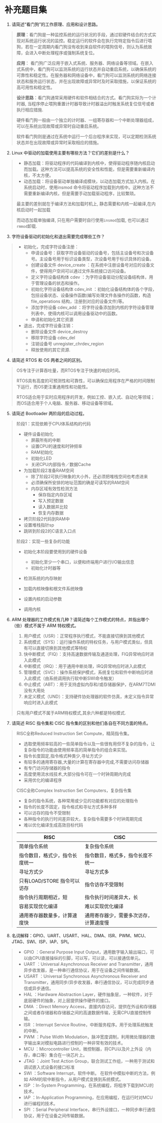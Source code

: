 # 补充题目集

1. 请简述“看门狗”的工作原理、应用和设计思路。

> **原理**：看门狗是一种监控系统的运行状况的手段，通过软硬件结合的方式实现对系统运行状况的监控。稳定运行的软件会在执行完特定指令后进行喂狗，若在一定周期内看门狗没有收到来自软件的喂狗信号，则认为系统故障，会进入中断处理程序或强制系统复位。
>
> **应用**：  看门狗广泛应用于嵌入式系统、服务器、网络设备等领域。在嵌入式系统中，看门狗可以监测系统的运行状态并自动重启系统，以确保系统的可靠性和稳定性。在服务器和网络设备中，看门狗可以监测系统的网络连接状态和服务运行状态，并在出现故障或异常时及时采取措施，以保证系统的高可用性和稳定性。
>
> **设计思路**：看门狗通常采用硬件和软件相结合的方式。看门狗实际为一个计时器, 当程序停止喂狗重置计时器导致计时器溢出时触发系统复位信号或者执行相应措施.
>
> 硬件看门狗一般由一个独立的计时器、一组寄存器和一个中断处理器组成，可以在系统出现故障或异常时自动重启系统。
>
> 软件看门狗则是通过在系统中运行一个后台程序来实现，可以定期检测系统状态并在出现故障或异常时采取相应的措施。


2. Linux 中驱动的加载使用主要有哪些方法？它们的差别是什么？

> * 静态加载：将驱动程序的代码编译到内核中，使得驱动程序随内核启动而加载。这种方法可以提高系统的安全性和性能，但是需要重新编译内核，不太方便。
> * 动态加载：将设备驱动单独编译成模块，以动态加载⽅式加⼊内核。在系统启动时，使用insmod 命令将驱动程序加载到内核中。这种方法不需要重新编译内核，但是需要手动加载驱动程序，比较繁琐。
>
> 最主要的差别就在于编译方法和加载时机上, 静态需要和内核一起编译,在内核启动时一起加载 
>
> 而动态加载单独编译, 只在用户需要时自行使用`insmod`加载, 也可以通过`rmmod`卸载.


3. 字符设备驱动的初始化和退出需要完成哪些工作？

> * 初始化，完成字符设备注册：
>   * 申请设备号：获取字符设备驱动的设备号，包括主设备号和次设备号。主设备号用于标识设备类型，次设备号用于标识具体的设备。
>   * 创建设备文件 device_create ：在系统中注册设备号对应的设备文件，使得用户空间可以通过文件系统接口访问设备。
>   * 定义字符设备结构体 cdev ：为字符设备驱动分配设备结构体，用于管理设备的状态和操作。
>   * 初始化字符设备结构体 cdev_init ：初始化设备结构体的各个字段，包括设备状态、设备操作函数(编写处理文件各操作的函数，构造 file_operations 结构，注册到对应的设备文件)等。
>   * 添加字符设备 cdev_add ：将字符设备添加到内核的字符设备管理列表中，使得内核可以调用设备驱动中的函数。
>   * 申请和初始化其它资源
> * 退出，完成字符设备注销：
>   * 删除设备文件 device_destroy
>   * 移除字符设备 cdev_del
>   * 注销设备号 unregister_chrdev_region
>   * 释放使用的其它资源.


4. 请简述 RTOS 和 OS 两者之间的区别。

> OS专注于计算吞吐量，而RTOS专注于快速的响应时间。
>
> RTOS具有高度的可预测性和可靠性，可以确保应用程序在严格的时间限制下运行，而OS更注重通用性和功能性。
>
> RTOS适合用于实时应用程序的开发，例如工控、嵌入式、自动化等领域；而OS适合用于个人电脑、服务器、移动设备等领域。


5. 请简述 Bootloader 两阶段的启动过程。

> 阶段1：实现依赖于CPU体系结构的代码
>
> * 硬件设备初始化
>   * 屏蔽所有的中断
>   * 设置CPU的速度和时钟频率
>   * RAM初始化
>   * 初始化LED
>   * 关闭CPU内部指令／数据Cache
> * 为加载阶段2准备RAM空间
>   * 除了阶段2可执⾏映象的⼤⼩外，还必须把堆栈空间也考虑进来
>   * 必须确保所安排的地址范围的确是可读写的RAM空间
>   * 内存区域有效性检测⽅法
>     * 保存指定内存区域
>     * 写⼊预定数据
>     * 读⼊数据并⽐较
>     * 恢复内存数据
> * 拷⻉阶段2代码到RAM中
> * 设置堆栈指针sp
> * 跳转到阶段2的C语⾔⼊⼝点
>
> 阶段2：实现⼀些复杂的功能
>
> * 初始化本阶段要使⽤到的硬件设备
>   * 初始化⾄少⼀个串⼝，以便和终端⽤户进⾏I/O输出信息
>   * 初始化计时器等
>
> * 检测系统的内存映射
> * 加载内核映像和根⽂件系统映像
> * 设置内核的启动参数
> * 调⽤内核


6. ARM 处理器的⼯作模式有几种？请简述每个工作模式的特点，并指出哪个（些）模式不属于 ARM 特权模式。

> 1. 用户模式（USR）：正常程序执行模式，不能直接切换到其他模式
> 2. 系统模式（SYS）：运行操作系统的特权任务，与用户模式类似，但具有可以直接切换到其他模式等特权
> 3. 快中断模式（FIQ）：支持高速数据传输及通道处理，FIQ异常响应时进入此模式
> 4. 中断模式（IRQ）：用于通用中断处理，IRQ异常响应时进入此模式
> 5. 管理模式（SVC）：操作系统保护模式，系统复位和软件中断响应时进入此模式（由系统调用执行软中断SWI命令触发）
> 6. 中止模式（ABT）：用于支持虚拟内存和/或存储器保护，在ARM7TDMI没有大用处
> 7. 未定义模式（UND）：支持硬件协处理器的软件仿真，未定义指令异常响应时进入此模式
>
> 
>
> 只有用户模式不属于ARM特权模式,其余六种都是特权模式.


7. 请简述 RISC 指令集和 CISC 指令集的区别和他们各自在不同方面的特点。

> RISC全称Reduced Instruction Set Compute，精简指令集。
>
> * 选取使用频率较高的一些简单指令以及一些很有用但不复杂的指令，让复杂指令的功能由使用频率高的简单指令的组合来实现。
> * 指令长度固定,指令格式种类少,寻址方式少
> * 有较多的通用寄存器,大量的计算在寄存器中完成,不需要访问存储器
> * 有专门访问存储器的指令
> * 高度使用流水线技术,大部分指令可在一个时钟周期内完成
> * 采用优化的编译程序
>
> 
>
> CISC全称Complex Instruction Set Computers，复杂指令集
>
> *  复杂的指令系统，各种常用或少见的功能都有对应的处理指令
> * 指令的长度不固定，指令格式和寻址方式多种多样
> * 可以访存的指令不受限制
> * 各种指令的执行时间差异较大，复杂指令需要多个时钟周期完成
> * 难以优化编译生成高效目标代码
>
> 
>
> | RISC                           | CISC                                   |
> | ------------------------------ | -------------------------------------- |
> | 简单指令系统                   | 复杂指令系统                           |
> | 指令数目，格式少，指令长度统一 | 指令数目，格式多，指令长度不统一       |
> | 寻址方式少                     | 寻址方式多                             |
> | 只有LOAD/STORE 指令可以访存    | 指令访存不受限制                       |
> | 指令执行周期相近，短           | 指令执行时间差异大，长                 |
> | 容易实现优化编译               | 难以实现优化编译                       |
> | 通用寄存器数量多，计算速度快   | 通用寄存器少，需要多次访存，计算速度慢 |
>
> 


8. 名词解释：GPIO、UART、USART、HAL、DMA、ISR、PWM、MCU、JTAG、SWI、ISP、IAP、SPI。

> * GPIO ：General Purpose Input Output，通用数字输入输出端口，可以由CPU直接操纵的引脚，可以写，可以读，可以接通信单元。
> * UART ：Universal Asynchronous Receiver and Transmitter，通用异步收发器，是一种串行通信协议，用于在设备之间传输数据。
> * USART ：Universal Synchronous Asynchronous Receiver and Transmitter，通用同步/异步收发器，串行通信协议，可以完成同步通信或异步通信。
> * HAL ：Hardware Abstraction Layer，硬件抽象层，一种软件，对于底层硬件的抽象，对上层提供操作硬件的接口。
> * DMA ：Direct Memory Access，直接内存访问，提供在外设和存储器之间或者存储器和存储器之间的高速数据传输，无需CPU直接控制传输。
> * ISR ：Interrupt Service Routine，中断服务程序。用于处理系统触发的中断。
> * PWM ：Pulse Width Modulation，脉冲宽度调制，利用微处理器的数字输出来对模拟电路进行控制的一种非常有效的技术。
> * MCU ：Microcontroller Unit，微控制器，将CPU以及片上外设（内存，串口等）集合在一块芯片上。
> * JTAG ：Joint Test Action Group，联合测试工作组，一种用于测试和调试嵌入式设备的接口标准
> * SWI ：Software Interrupt，软件中断。 在软件中模拟中断的方法，例如 ARM的软中断指令，从用户模式变换到系统模式。
> * ISP ：In-System Programming，在系统编程，将程序下载到MCU的技术。
> * IAP ：In-Application Programming，在应用编程，在运行时对MCU进行编程的技术。
> * SPI ：Serial Peripheral Interface，串行外设接口，一种同步串行通信协议，用于在设备之间传输数据。

